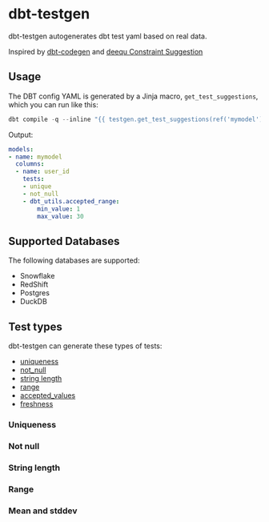 # dbt-testgen

dbt-testgen autogenerates dbt test yaml based on real data.

Inspired by [dbt-codegen]() and [deequ Constraint Suggestion](https://github.com/awslabs/deequ/blob/master/src/main/scala/com/amazon/deequ/examples/constraint_suggestion_example.md)

## Usage
The DBT config YAML is generated by a Jinja macro, `get_test_suggestions`, which you can run like this:
```powershell
dbt compile -q --inline "{{ testgen.get_test_suggestions(ref('mymodel')) }}"
```
Output:
```yaml
models:
- name: mymodel
  columns:
  - name: user_id
    tests:
    - unique
    - not_null
    - dbt_utils.accepted_range:
        min_value: 1
        max_value: 30
```

## Supported Databases
The following databases are supported:
- Snowflake
- RedShift
- Postgres
- DuckDB

## Test types
dbt-testgen can generate these types of tests:
- [uniqueness](#uniqueness)
- [not_null](#not-null)
- [string length](#string-length)
- [range](#range)
- [accepted_values](#accepted-values)
- [freshness](#freshness)

### Uniqueness

### Not null

### String length

### Range

### Mean and stddev


###
